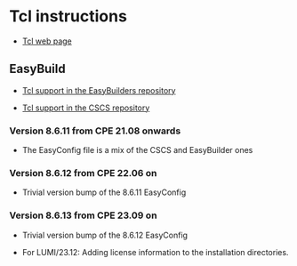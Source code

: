 # Tcl instructions

  * [Tcl web page](https://tcl.tk/)

## EasyBuild

  * [Tcl support in the EasyBuilders repository](https://github.com/easybuilders/easybuild-easyconfigs/tree/develop/easybuild/easyconfigs/t/Tcl)

  * [Tcl support in the CSCS repository](https://github.com/eth-cscs/production/tree/master/easybuild/easyconfigs/t/Tcl)


### Version 8.6.11 from CPE 21.08 onwards

  * The EasyConfig file is a mix of the CSCS and EasyBuilder ones


### Version 8.6.12 from CPE 22.06 on

  * Trivial version bump of the 8.6.11 EasyConfig


### Version 8.6.13 from CPE 23.09 on

  * Trivial version bump of the 8.6.12 EasyConfig

  * For LUMI/23.12: Adding license information to the installation directories.
